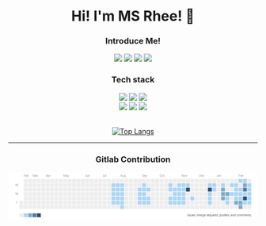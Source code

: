 <h1 align='center'>Hi! I'm MS Rhee! 👋</h1>

<h3 align='center'>Introduce Me! </h3>
<div align='center'>
<a href="https://fabulous-snapper-f03.notion.site/s-Portfolio-f08d5499ef1d4078b63dbdf2cb3970f2" target="_blank"><img src="https://img.shields.io/badge/Portfolio-000000?style=flat-square&logo=Notion&logoColor=white"/></a>
<a href="https://www.linkedin.com/in/ms-rhee/" target="_blank"><img src="https://img.shields.io/badge/LinkedIn-0A66C2?style=flat-square&logo=LinkedIn&logoColor=white"/></a>
<a href="https://blog.naver.com/seomay22" target="_blank"><img src="https://img.shields.io/badge/Blog-03C75A?style=flat-square&logo=Naver&logoColor=white"/></a>
<a href="mailto:apdltpdl22@gmail.com" target="_blank"><img src="https://img.shields.io/badge/Gmail-EA4335?style=flat-square&logo=Gmail&logoColor=white"/></a>
</div>

<div align='center'>
<h3>Tech stack</h3>
<img src="https://img.shields.io/badge/Python-3776AB?style=flat-square&logo=Python&logoColor=white"/>
<img src="https://img.shields.io/badge/JavaScript-F7DF1E?style=flat-square&logo=JavaScript&logoColor=black"/>
<img src="https://img.shields.io/badge/Java-007396?style=flat-square&logo=Java&logoColor=white"/><br/>
<img src="https://img.shields.io/badge/React-61DAFB?style=flat-square&logo=React&logoColor=white"/>
<img src="https://img.shields.io/badge/Vue js-4FC08D?style=flat-square&logo=Vue.js&logoColor=white"/>
<img src="https://img.shields.io/badge/Django-092E20?style=flat-square&logo=Django&logoColor=white"/>
 
<br/>
<br/>
 
[![Top Langs](https://github-readme-stats.vercel.app/api/top-langs/?username=apdltpdl22&layout=compact)](https://github.com/anuraghazra/github-readme-stats)

<hr/>
<div align = 'center'>
<h3>Gitlab Contribution</h3>
<img src = "./gitlab_contribution.png" />
</div>
